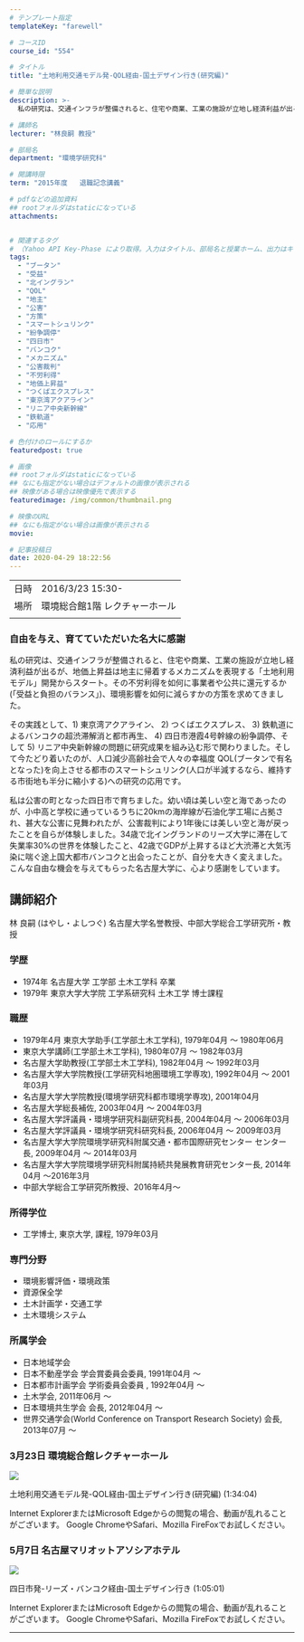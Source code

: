 ```yaml
---
# テンプレート指定
templateKey: "farewell"

# コースID
course_id: "554"

# タイトル
title: "土地利用交通モデル発-QOL経由-国土デザイン行き(研究編)"

# 簡単な説明
description: >-
  私の研究は、交通インフラが整備されると、住宅や商業、工業の施設が立地し経済利益が出るが、地価上昇益は地主に帰着するメカニズムを表現する「土地利用モデル」開発からスタート。その不労利得を如何に事業者や公共に還元するか(「受益と負担のバランス」)、環境影響を如何に減らすかの方策を求めてきました。その実践として、1) 東京湾アクアライン、 2) つくばエクスプレス、 3) 鉄軌道によるバンコクの ....

# 講師名
lecturer: "林良嗣 教授"

# 部局名
department: "環境学研究科"

# 開講時限
term: "2015年度	退職記念講義"

# pdfなどの追加資料
## rootフォルダはstaticになっている
attachments:


# 関連するタグ
# （Yahoo API Key-Phase により取得。入力はタイトル、部局名と授業ホーム、出力はキーフレーズ（tags））
tags:
  - "ブータン"
  - "受益"
  - "北イングラン"
  - "QOL"
  - "地主"
  - "公害"
  - "方策"
  - "スマートシュリンク"
  - "紛争調停"
  - "四日市"
  - "バンコク"
  - "メカニズム"
  - "公害裁判"
  - "不労利得"
  - "地価上昇益"
  - "つくばエクスプレス"
  - "東京湾アクアライン"
  - "リニア中央新幹線"
  - "鉄軌道"
  - "応用"

# 色付けのロールにするか
featuredpost: true

# 画像
## rootフォルダはstaticになっている
## なにも指定がない場合はデフォルトの画像が表示される
## 映像がある場合は映像優先で表示する
featuredimage: /img/common/thumbnail.png

# 映像のURL
## なにも指定がない場合は画像が表示される
movie: 

# 記事投稿日
date: 2020-04-29 18:22:56
---
```


|   |   |
|---|---|
| 日時 | 2016/3/23  15:30- |
| 場所 | 環境総合館1階 レクチャーホール |
|   |   |


### 自由を与え、育てていただいた名大に感謝

私の研究は、交通インフラが整備されると、住宅や商業、工業の施設が立地し経済利益が出るが、地価上昇益は地主に帰着するメカニズムを表現する「土地利用モデル」開発からスタート。その不労利得を如何に事業者や公共に還元するか(「受益と負担のバランス」)、環境影響を如何に減らすかの方策を求めてきました。

その実践として、1) 東京湾アクアライン、 2) つくばエクスプレス、 3) 鉄軌道によるバンコクの超渋滞解消と都市再生、 4) 四日市港霞4号幹線の紛争調停、そして 5) リニア中央新幹線の問題に研究成果を組み込む形で関わりました。そして今たどり着いたのが、人口減少高齢社会で人々の幸福度 QOL(ブータンで有名となった)を向上させる都市のスマートシュリンク(人口が半減するなら、維持する市街地も半分に縮小する)への研究の応用です。

私は公害の町となった四日市で育ちました。幼い頃は美しい空と海であったのが、小中高と学校に通っているうちに20kmの海岸線が石油化学工場に占拠され、甚大な公害に見舞われたが、公害裁判により1年後には美しい空と海が戻ったことを自らが体験しました。34歳で北イングランドのリーズ大学に滞在して失業率30%の世界を体験したこと、42歳でGDPが上昇するほど大渋滞と大気汚染に喘ぐ途上国大都市バンコクと出会ったことが、自分を大きく変えました。こんな自由な機会を与えてもらった名古屋大学に、心より感謝をしています。


## 講師紹介

林 良嗣 (はやし・よしつぐ) 名古屋大学名誉教授、中部大学総合工学研究所・教授

### 学歴

* 1974年 名古屋大学 工学部 土木工学科 卒業
* 1979年 東京大学大学院 工学系研究科 土木工学 博士課程

### 職歴

* 1979年4月 東京大学助手(工学部土木工学科), 1979年04月 ～ 1980年06月
* 東京大学講師(工学部土木工学科), 1980年07月 ～ 1982年03月
* 名古屋大学助教授(工学部土木工学科), 1982年04月 ～ 1992年03月
* 名古屋大学大学院教授(工学研究科地圏環境工学専攻), 1992年04月 ～ 2001年03月
* 名古屋大学大学院教授(環境学研究科都市環境学専攻), 2001年04月
* 名古屋大学総長補佐, 2003年04月 ～ 2004年03月
* 名古屋大学評議員・環境学研究科副研究科長, 2004年04月 ～ 2006年03月
* 名古屋大学評議員・環境学研究科研究科長, 2006年04月 ～ 2009年03月
* 名古屋大学大学院環境学研究科附属交通・都市国際研究センター センター長, 2009年04月 ～ 2014年03月
* 名古屋大学大学院環境学研究科附属持続共発展教育研究センター長, 2014年04月 ～2016年3月
* 中部大学総合工学研究所教授、2016年4月〜

### 所得学位

* 工学博士, 東京大学, 課程, 1979年03月

### 専門分野

* 環境影響評価・環境政策
* 資源保全学
* 土木計画学・交通工学
* 土木環境システム

### 所属学会

* 日本地域学会
* 日本不動産学会 学会賞委員会委員, 1991年04月 ～
* 日本都市計画学会 学術委員会委員 , 1992年04月 ～
* 土木学会, 2011年06月 ～
* 日本環境共生学会 会長, 2012年04月 ～
* 世界交通学会(World Conference on Transport Research Society) 会長, 2013年07月 ～


### 3月23日 環境総合館レクチャーホール

[![](https://ocw.nagoya-u.jp/files/554/2885.jpg) ](https://nuvideo.media.nagoya-u.ac.jp/embed/b977c432154d29f44f1f1a0e8a7083155e5545a0)

土地利用交通モデル発-QOL経由-国土デザイン行き(研究編) (1:34:04)

Internet ExplorerまたはMicrosoft Edgeからの閲覧の場合、動画が乱れることがございます。
Google ChromeやSafari、Mozilla FireFoxでお試しください。

### 5月7日 名古屋マリオットアソシアホテル

[![](https://ocw.nagoya-u.jp/files/554/2912.jpg) ](https://nuvideo.media.nagoya-u.ac.jp/embed/fed906b81aa449ab60684573eebabe78349fb58f)

四日市発-リーズ・バンコク経由-国土デザイン行き (1:05:01)

Internet ExplorerまたはMicrosoft Edgeからの閲覧の場合、動画が乱れることがございます。
Google ChromeやSafari、Mozilla FireFoxでお試しください。

-----